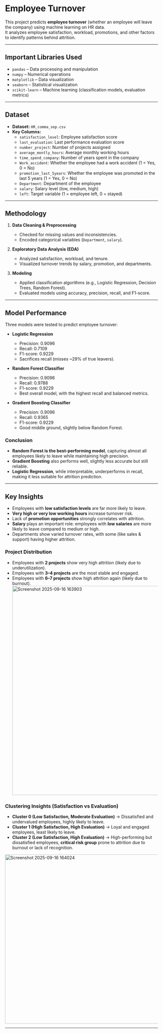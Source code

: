 # Employee Turnover

This project predicts **employee turnover** (whether an employee will leave the company) using machine learning on HR data.  
It analyzes employee satisfaction, workload, promotions, and other factors to identify patterns behind attrition.  

---

## Important Libraries Used
- `pandas` – Data processing and manipulation  
- `numpy` – Numerical operations  
- `matplotlib` – Data visualization  
- `seaborn` – Statistical visualization  
- `scikit-learn` – Machine learning (classification models, evaluation metrics)  

---

## Dataset
- **Dataset:** `HR_comma_sep.csv`  
- **Key Columns:**
  - `satisfaction_level`: Employee satisfaction score  
  - `last_evaluation`: Last performance evaluation score  
  - `number_project`: Number of projects assigned  
  - `average_montly_hours`: Average monthly working hours  
  - `time_spend_company`: Number of years spent in the company  
  - `Work_accident`: Whether the employee had a work accident (1 = Yes, 0 = No)  
  - `promotion_last_5years`: Whether the employee was promoted in the last 5 years (1 = Yes, 0 = No)  
  - `Department`: Department of the employee  
  - `salary`: Salary level (low, medium, high)  
  - `left`: Target variable (1 = employee left, 0 = stayed)  

---

## Methodology
1. **Data Cleaning & Preprocessing**  
   - Checked for missing values and inconsistencies.  
   - Encoded categorical variables (`Department`, `salary`).  

2. **Exploratory Data Analysis (EDA)**  
   - Analyzed satisfaction, workload, and tenure.  
   - Visualized turnover trends by salary, promotion, and departments.  

3. **Modeling**  
   - Applied classification algorithms (e.g., Logistic Regression, Decision Trees, Random Forest).  
   - Evaluated models using accuracy, precision, recall, and F1-score.  

---

## Model Performance
Three models were tested to predict employee turnover:

- **Logistic Regression**  
  - Precision: 0.9096  
  - Recall: 0.7109  
  - F1-score: 0.9229  
  - Sacrifices recall (misses ~29% of true leavers).  

- **Random Forest Classifier**  
  - Precision: 0.9096  
  - Recall: 0.9788  
  - F1-score: 0.9229  
  - Best overall model, with the highest recall and balanced metrics.  

- **Gradient Boosting Classifier**  
  - Precision: 0.9096  
  - Recall: 0.9365  
  - F1-score: 0.9229  
  - Good middle ground, slightly below Random Forest.  

### Conclusion
- **Random Forest is the best-performing model**, capturing almost all employees likely to leave while maintaining high precision.  
- **Gradient Boosting** also performs well, slightly less accurate but still reliable.  
- **Logistic Regression**, while interpretable, underperforms in recall, making it less suitable for attrition prediction.  

---

## Key Insights

- Employees with **low satisfaction levels** are far more likely to leave.  
- **Very high or very low working hours** increase turnover risk.  
- Lack of **promotion opportunities** strongly correlates with attrition.  
- **Salary** plays an important role: employees with **low salaries** are more likely to leave compared to medium or high.  
- Departments show varied turnover rates, with some (like sales & support) having higher attrition.  

### Project Distribution
- Employees with **2 projects** show very high attrition (likely due to underutilization).  
- Employees with **3–4 projects** are the most stable and engaged.  
- Employees with **6–7 projects** show high attrition again (likely due to burnout).
  <img width="885" height="688" alt="Screenshot 2025-09-16 163903" src="https://github.com/user-attachments/assets/86faf9f0-f363-4a72-a4ce-f51d7a8f6ec7" />


### Clustering Insights (Satisfaction vs Evaluation)
- **Cluster 0 (Low Satisfaction, Moderate Evaluation)** → Dissatisfied and undervalued employees, highly likely to leave.  
- **Cluster 1 (High Satisfaction, High Evaluation)** → Loyal and engaged employees, least likely to leave.  
- **Cluster 2 (Low Satisfaction, High Evaluation)** → High-performing but dissatisfied employees, **critical risk group** prone to attrition due to burnout or lack of recognition.  
<img width="1051" height="556" alt="Screenshot 2025-09-16 164024" src="https://github.com/user-attachments/assets/4e8b801b-9a7e-49d8-bd78-84a10f95c50d" />

---
